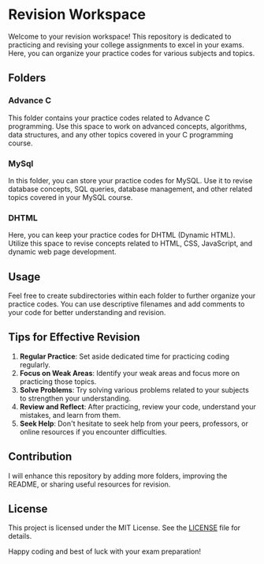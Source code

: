 # Revision Workspace

Welcome to your revision workspace! This repository is dedicated to practicing and revising your college assignments to excel in your exams. Here, you can organize your practice codes for various subjects and topics.

## Folders

### Advance C

This folder contains your practice codes related to Advance C programming. Use this space to work on advanced concepts, algorithms, data structures, and any other topics covered in your C programming course.

### MySql

In this folder, you can store your practice codes for MySQL. Use it to revise database concepts, SQL queries, database management, and other related topics covered in your MySQL course.

### DHTML

Here, you can keep your practice codes for DHTML (Dynamic HTML). Utilize this space to revise concepts related to HTML, CSS, JavaScript, and dynamic web page development.

## Usage

Feel free to create subdirectories within each folder to further organize your practice codes. You can use descriptive filenames and add comments to your code for better understanding and revision.

## Tips for Effective Revision

1. **Regular Practice**: Set aside dedicated time for practicing coding regularly.
2. **Focus on Weak Areas**: Identify your weak areas and focus more on practicing those topics.
3. **Solve Problems**: Try solving various problems related to your subjects to strengthen your understanding.
4. **Review and Reflect**: After practicing, review your code, understand your mistakes, and learn from them.
5. **Seek Help**: Don't hesitate to seek help from your peers, professors, or online resources if you encounter difficulties.

## Contribution

I will enhance this repository by adding more folders, improving the README, or sharing useful resources for revision.

## License

This project is licensed under the MIT License. See the [LICENSE](LICENSE) file for details.

Happy coding and best of luck with your exam preparation!
